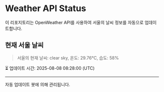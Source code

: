 
# Weather API Status

이 리포지토리는 OpenWeather API를 사용하여 서울의 날씨 정보를 자동으로 업데이트합니다.

## 현재 서울 날씨
> 서울의 현재 날씨: clear sky, 온도: 29.76°C, 습도: 58%

⏳ 업데이트 시간: 2025-08-08 08:28:00 (UTC)

---
자동 업데이트 봇에 의해 관리됩니다.
